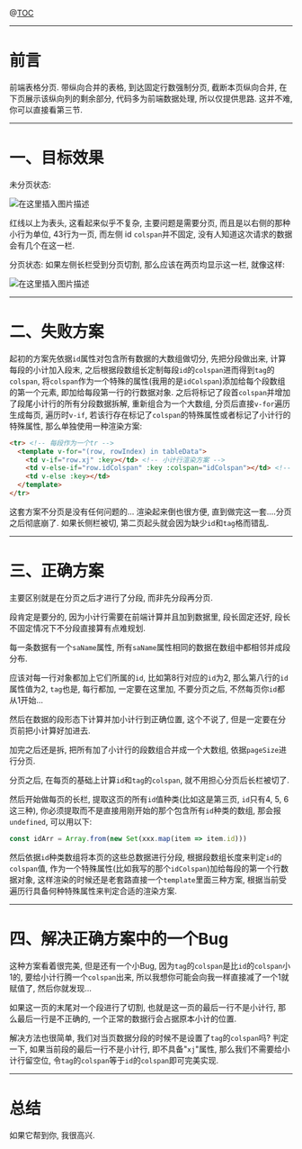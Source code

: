 @[TOC](文章目录)

---

# 前言
前端表格分页.
带纵向合并的表格, 到达固定行数强制分页, 截断本页纵向合并, 在下页展示该纵向列的剩余部分, 代码多为前端数据处理, 所以仅提供思路.
这并不难, 你可以直接看第三节.

---


# 一、目标效果
未分页状态:

![在这里插入图片描述](https://img-blog.csdnimg.cn/1ffbfcc6dfb04f88834e48404e0f93b2.png#pic_left)

红线以上为表头, 这看起来似乎不复杂, 主要问题是需要分页, 而且是以右侧的那种小行为单位, 43行为一页, 而左侧 id `colspan`并不固定, 没有人知道这次请求的数据会有几个在这一栏.

分页状态:
如果左侧长栏受到分页切割, 那么应该在两页均显示这一栏, 就像这样:

![在这里插入图片描述](https://img-blog.csdnimg.cn/5855255581eb460b8379ff8ac4ce812e.png#pic_left)

---

# 二、失败方案
起初的方案先依据`id`属性对包含所有数据的大数组做切分, 先把分段做出来, 计算每段的小计加入段末, 之后根据段数组长定制每段`id`的`colspan`进而得到`tag`的`colspan`, 将`colspan`作为一个特殊的属性(我用的是`idColspan`)添加给每个段数组的第一个元素, 即加给每段第一行的行数据对象.
之后将标记了段首`colspan`并增加了段尾小计行的所有分段数据拆解, 重新组合为一个大数组, 分页后直接`v-for`遍历生成每页, 遍历时`v-if`, 若该行存在标记了`colspan`的特殊属性或者标记了小计行的特殊属性, 那么单独使用一种渲染方案:

```html
<tr> <!-- 每段作为一个tr -->
  <template v-for="(row, rowIndex) in tableData">
    <td v-if="row.xj" :key></td> <!-- 小计行渲染方案 -->
    <td v-else-if="row.idColspan" :key :colspan="idColspan"></td> <!-- id行渲染方案 -->
    <td v-else :key></td>
  </template>
</tr>
```
这套方案不分页是没有任何问题的...
渲染起来倒也很方便, 直到做完这一套....分页之后彻底崩了.
如果长侧栏被切, 第二页起头就会因为缺少`id`和`tag`格而错乱.

---

# 三、正确方案
主要区别就是在分页之后才进行了分段, 而非先分段再分页.

段肯定是要分的, 因为小计行需要在前端计算并且加到数据里, 段长固定还好, 段长不固定情况下不分段直接算有点难规划.

每一条数据有一个`saName`属性, 所有`saName`属性相同的数据在数组中都相邻并成段分布.

应该对每一行对象都加上它们所属的`id`, 比如第8行对应的`id`为2, 那么第八行的`id`属性值为2, `tag`也是, 每行都加, 一定要在这里加, 不要分页之后, 不然每页你`id`都从1开始...

然后在数据的段形态下计算并加小计行到正确位置, 这个不说了, 但是一定要在分页前把小计算好加进去.

加完之后还是拆, 把所有加了小计行的段数组合并成一个大数组, 依据`pageSize`进行分页.

分页之后, 在每页的基础上计算`id`和`tag`的`colspan`, 就不用担心分页后长栏被切了.

然后开始做每页的长栏, 提取这页的所有`id`值种类(比如这是第三页, `id`只有4, 5, 6这三种), 你必须提取而不是直接用刚开始的那个包含所有`id`种类的数组, 那会报`undefined`,
可以用以下:

```javascript
const idArr = Array.from(new Set(xxx.map(item => item.id)))
```

 然后依据`id`种类数组将本页的这些总数据进行分段, 根据段数组长度来判定`id`的`colspan`值, 作为一个特殊属性(比如我写的那个`idColspan`)加给每段的第一个行数据对象, 这样渲染的时候还是老套路直接一个`template`里面三种方案, 根据当前受遍历行具备何种特殊属性来判定合适的渲染方案.

---

# 四、解决正确方案中的一个Bug
这种方案看着很完美, 但是还有一个小Bug, 因为`tag`的`colspan`是比`id`的`colspan`小1的, 要给小计行腾一个`colspan`出来, 所以我想你可能会向我一样直接减了一个1就赋值了, 然后你就发现...

如果这一页的末尾对一个段进行了切割, 也就是这一页的最后一行不是小计行, 那么最后一行是不正确的, 一个正常的数据行会占据原本小计的位置.

解决方法也很简单, 我们对当页数据分段的时候不是设置了`tag`的`colspan`吗? 判定一下, 如果当前段的最后一行不是小计行, 即不具备"`xj`"属性, 那么我们不需要给小计行留空位, 令`tag`的`colspan`等于`id`的`colspan`即可完美实现.

---

# 总结
如果它帮到你, 我很高兴.